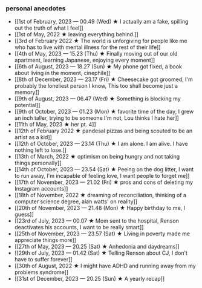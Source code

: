 ### personal anecdotes
- [[1st of February, 2023 — 00.49 (Wed) ★ I actually am a fake, spilling out the truth of what I feel]]
- [[1st of May, 2022 ★ leaving everything behind.]]
- [[3rd of February 2022 ★ The world is unforgiving for people like me who has to live with mental illness for the rest of their life]]
- [[4th of May, 2023 — 15.23 (Thu) ★ Finally moving out of our old apartment, learning Japanese, enjoying every moment]]
- [[6th of August, 2023 — 18.27 (Sun) ★ My phone got fixed, a book about living in the moment, cinephile]]
- [[8th of December, 2023 — 23.17 (Fri) ★ Cheesecake got groomed, I'm probably the loneliest person I know, This too shall become just a memory]]
- [[9th of August, 2023 — 06.47 (Wed) ★ Something is blocking my potential]]
- [[9th of October, 2023 — 01.23 (Mon) ★ favorite time of the day, I grew an inch taller, trying to be someone I'm not, Lou thinks I hate her]]
- [[11th of May, 2023 ★ her pt. 4]]
- [[12th of February 2022 ★ pandesal pizzas and being scouted to be an artist as a kid]]
- [[12th of October, 2023 — 23.14 (Thu) ★ I am alone. I am alive. I have nothing left to lose.]]
- [[13th of March, 2022 ★ optimism on being hungry and not taking things personally]]
- [[14th of October, 2023 — 23.54 (Sat) ★ Peeing on the dog litter, I want to run away, I'm incapable of feeling love, I want people to forget me]]
- [[17th of November, 2023 — 21.02 (Fri) ★ pros and cons of deleting my Instagram accounts]]
- [[18th of November, 2022 ★ dreaming of reconciliation, thinking of a computer science degree, alan watts' on reality]]
- [[20th of November, 2023 — 21.48 (Mon) ★ Happy birthday to me, I guess]]
- [[23rd of July, 2023 — 00.07 ★ Mom sent to the hospital, Renson deactivates his accounts, I want to be really smart]]
- [[25th of November, 2023 — 23.57 (Sat) ★ Living in poverty made me appreciate things more]]
- [[27th of May, 2023 — 20.25 (Sat) ★ Anhedonia and daydreams]]
- [[29th of July, 2023 — 01.42 (Sat) ★ Telling Renson about CJ, I don't have to suffer forever]]
- [[30th of August, 2022 ★ I might have ADHD and running away from my problems syndrome]]
- [[31st of December, 2023 — 20.25 (Sun) ★ A yearly recap]]